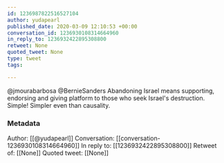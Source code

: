 ```yaml
---
id: 1236987822516527104
author: yudapearl
published_date: 2020-03-09 12:10:53 +00:00
conversation_id: 1236930108314664960
in_reply_to: 1236932422895308800
retweet: None
quoted_tweet: None
type: tweet
tags:

---
```


@jmourabarbosa @BernieSanders Abandoning Israel means supporting, endorsing and giving platform to those who seek Israel's destruction. Simple! Simpler even than causality.

### Metadata

Author: [[@yudapearl]]
Conversation: [[conversation-1236930108314664960]]
In reply to: [[1236932422895308800]]
Retweet of: [[None]]
Quoted tweet: [[None]]
